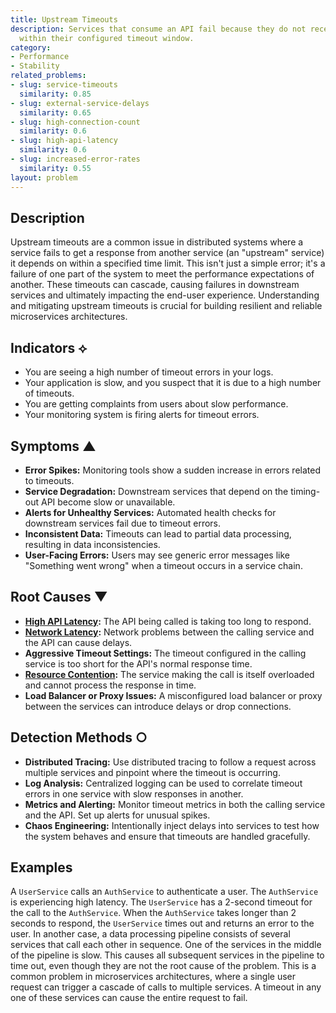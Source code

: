 ```yaml
---
title: Upstream Timeouts
description: Services that consume an API fail because they do not receive a response
  within their configured timeout window.
category:
- Performance
- Stability
related_problems:
- slug: service-timeouts
  similarity: 0.85
- slug: external-service-delays
  similarity: 0.65
- slug: high-connection-count
  similarity: 0.6
- slug: high-api-latency
  similarity: 0.6
- slug: increased-error-rates
  similarity: 0.55
layout: problem
---
```


## Description
Upstream timeouts are a common issue in distributed systems where a service fails to get a response from another service (an "upstream" service) it depends on within a specified time limit. This isn't just a simple error; it's a failure of one part of the system to meet the performance expectations of another. These timeouts can cascade, causing failures in downstream services and ultimately impacting the end-user experience. Understanding and mitigating upstream timeouts is crucial for building resilient and reliable microservices architectures.

## Indicators ⟡
- You are seeing a high number of timeout errors in your logs.
- Your application is slow, and you suspect that it is due to a high number of timeouts.
- You are getting complaints from users about slow performance.
- Your monitoring system is firing alerts for timeout errors.

## Symptoms ▲

- **Error Spikes:** Monitoring tools show a sudden increase in errors related to timeouts.
- **Service Degradation:** Downstream services that depend on the timing-out API become slow or unavailable.
- **Alerts for Unhealthy Services:** Automated health checks for downstream services fail due to timeout errors.
- **Inconsistent Data:** Timeouts can lead to partial data processing, resulting in data inconsistencies.
- **User-Facing Errors:** Users may see generic error messages like "Something went wrong" when a timeout occurs in a service chain.

## Root Causes ▼

- **[High API Latency](high-api-latency.md):** The API being called is taking too long to respond.
- **[Network Latency](network-latency.md):** Network problems between the calling service and the API can cause delays.
- **Aggressive Timeout Settings:** The timeout configured in the calling service is too short for the API's normal response time.
- **[Resource Contention](resource-contention.md):** The service making the call is itself overloaded and cannot process the response in time.
- **Load Balancer or Proxy Issues:** A misconfigured load balancer or proxy between the services can introduce delays or drop connections.

## Detection Methods ○

- **Distributed Tracing:** Use distributed tracing to follow a request across multiple services and pinpoint where the timeout is occurring.
- **Log Analysis:** Centralized logging can be used to correlate timeout errors in one service with slow responses in another.
- **Metrics and Alerting:** Monitor timeout metrics in both the calling service and the API. Set up alerts for unusual spikes.
- **Chaos Engineering:** Intentionally inject delays into services to test how the system behaves and ensure that timeouts are handled gracefully.

## Examples
A `UserService` calls an `AuthService` to authenticate a user. The `AuthService` is experiencing high latency. The `UserService` has a 2-second timeout for the call to the `AuthService`. When the `AuthService` takes longer than 2 seconds to respond, the `UserService` times out and returns an error to the user. In another case, a data processing pipeline consists of several services that call each other in sequence. One of the services in the middle of the pipeline is slow. This causes all subsequent services in the pipeline to time out, even though they are not the root cause of the problem. This is a common problem in microservices architectures, where a single user request can trigger a cascade of calls to multiple services. A timeout in any one of these services can cause the entire request to fail.